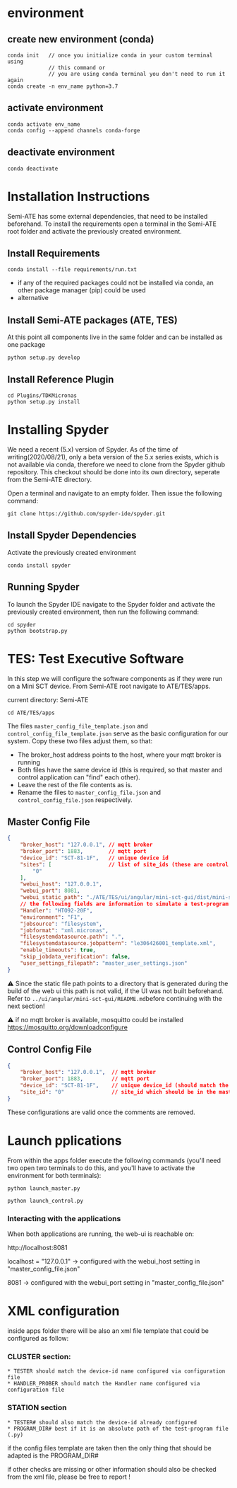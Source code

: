 # environment

## create new environment (conda)
```Console
conda init   // once you initialize conda in your custom terminal using
             // this command or
             // you are using conda terminal you don't need to run it again
conda create -n env_name python=3.7
```

## activate environment
```Console
conda activate env_name
conda config --append channels conda-forge
```

## deactivate environment
```Console
conda deactivate
```


# Installation Instructions
Semi-ATE has some external dependencies, that need to be installed beforehand. To install the requirements open a terminal
in the Semi-ATE root folder and activate the previously created environment.

## Install Requirements
```Console
conda install --file requirements/run.txt
```

* if any of the required packages could not be installed via conda, an other package manager (pip) could be used
* alternative 
## Install Semi-ATE packages (ATE, TES)
At this point all components live in the same folder and can be installed as one package

```Console
python setup.py develop
```

## Install Reference Plugin

```Console
cd Plugins/TDKMicronas
python setup.py install
```

# Installing Spyder
We need a recent (5.x) version of Spyder. As of the time of writing(2020/08/21), only a beta version of the 5.x series exists,
which is not available via conda, therefore we need to clone from the Spyder github repository. This checkout should be done
into its own directory, seperate from the Semi-ATE directory.

Open a terminal and navigate to an empty folder. Then issue the following command:

```Console
git clone https://github.com/spyder-ide/spyder.git
```

## Install Spyder Dependencies
Activate the previously created environment

```Console
conda install spyder
```

## Running Spyder
To launch the Spyder IDE navigate to the Spyder folder and activate the previously created environment, then run the following
command:

```Console
cd spyder
python bootstrap.py
```

# TES: Test Executive Software
In this step we will configure the software components as if they were run on a Mini SCT device. 
From Semi-ATE root navigate to ATE/TES/apps.

current directory: Semi-ATE
```Console
cd ATE/TES/apps
```

The files ```master_config_file_template.json``` and
```control_config_file_template.json``` serve as the basic configuration for our system. Copy these two files adjust them, so that:
* The broker_host address points to the host, where your mqtt broker is running
* Both files have the same device id (this is required, so that master and control application can "find" each other).
* Leave the rest of the file contents as is.
* Rename the files to ```master_config_file.json``` and ```control_config_file.json``` respectively.

## Master Config File

```json
{
    "broker_host": "127.0.0.1", // mqtt broker
    "broker_port": 1883,        // mqtt port
    "device_id": "SCT-81-1F",   // unique device id
    "sites": [                  // list of site_ids (these are control applications with the respective id)
        "0"
    ],
    "webui_host": "127.0.0.1",
    "webui_port": 8081,
    "webui_static_path": "./ATE/TES/ui/angular/mini-sct-gui/dist/mini-sct-gui",              // web-ui build artifacts path
    // the following fields are information to simulate a test-program execition
    "Handler": "HTO92-20F",
    "environment": "F1",
    "jobsource": "filesystem",
    "jobformat": "xml.micronas",
    "filesystemdatasource.path": ".",
    "filesystemdatasource.jobpattern": "le306426001_template.xml",
    "enable_timeouts": true,
    "skip_jobdata_verification": false,
    "user_settings_filepath": "master_user_settings.json"
}
```

:warning: Since the static file path points to a directory that is generated during the build of the web ui this path is not valid, if the UI was not built beforehand. Refer to ```../ui/angular/mini-sct-gui/README.md```before continuing with the next section!

:warning: if no mqtt broker is available, mosquitto could be installed
https://mosquitto.org/downloadconfigure


## Control Config File
```json
{
    "broker_host": "127.0.0.1",  // mqtt broker
    "broker_port": 1883,         // mqtt port
    "device_id": "SCT-81-1F",    // unique device_id (should match the one configured in master)
    "site_id": "0"               // site_id which should be in the master sites list
}
```

These configurations are valid once the comments are removed.



# Launch pplications
From within the apps folder execute the following commands (you'll need two open two terminals to do this, and you'll have to activate the environment for both terminals):


```Console
python launch_master.py
```

```Console
python launch_control.py
```


### Interacting with the applications
When both applications are running, the web-ui is reachable on:

http://localhost:8081

localhost = "127.0.0.1"  -> configured with the webui_host setting in "master_config_file.json"

8081 -> configured with the webui_port setting in "master_config_file.json"

# XML configuration

inside apps folder there will be also an xml file template that could be configured as follow:

### CLUSTER section:
    * TESTER should match the device-id name configured via configuration file 
    * HANDLER_PROBER should match the Handler name configured via configuration file 

### STATION section
    * TESTER# should also match the device-id already configured
    * PROGRAM_DIR# best if it is an absolute path of the test-program file (.py)

if the config files template are taken then the only thing that should be adapted is the PROGRAM_DIR#

if other checks are missing or other information should also be checked from the xml file, please be free to report !

